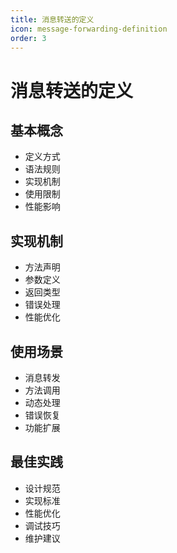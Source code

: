 ```yaml
---
title: 消息转送的定义
icon: message-forwarding-definition
order: 3
---
```


# 消息转送的定义

## 基本概念
- 定义方式
- 语法规则
- 实现机制
- 使用限制
- 性能影响

## 实现机制
- 方法声明
- 参数定义
- 返回类型
- 错误处理
- 性能优化

## 使用场景
- 消息转发
- 方法调用
- 动态处理
- 错误恢复
- 功能扩展

## 最佳实践
- 设计规范
- 实现标准
- 性能优化
- 调试技巧
- 维护建议
